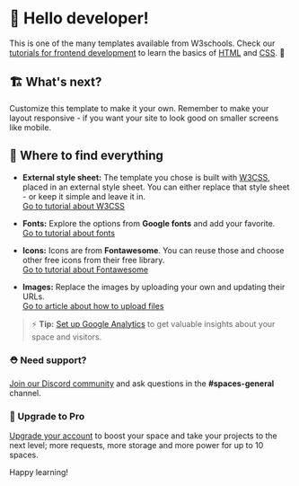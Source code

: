 # 👋 Hello developer!
This is one of the many templates available from W3schools. Check our [tutorials for frontend development](https://www.w3schools.com/where_to_start.asp) to learn the basics of [HTML](https://www.w3schools.com/html/default.asp) and [CSS](https://www.w3schools.com/css/default.asp). 🦄


## 🏗 What's next?
Customize this template to make it your own. Remember to make your layout responsive - if you want your site to look good on smaller screens like mobile. 

## 🎨 Where to find everything

- **External style sheet:** The template you chose is built with [W3CSS](https://www.w3schools.com/w3css/default.asp), placed in an external style sheet. You can either replace that style sheet - or keep it simple and leave it in.  
	[Go to tutorial about W3CSS](https://www.w3schools.com/w3css/default.asp)

- **Fonts:** Explore the options from **Google fonts** and add your favorite.  
	[Go to tutorial about fonts](https://www.w3schools.com/w3css/w3css_fonts_google.asp)

- **Icons:** Icons are from **Fontawesome**. You can reuse those and choose other free icons from their free library.  
	[Go to tutorial about Fontawesome](https://www.w3schools.com/icons/fontawesome5_intro.asp)

- **Images:** Replace the images by uploading your own and updating their URLs.  
	[Go to article about how to upload files](https://support.w3schools.com/hc/en-gb/articles/4410414928017)

> ⚡️ **Tip:** [Set up Google Analytics](https://www.w3schools.com/howto/howto_google_analytics.asp) to get valuable insights about your space and visitors. 


### ⛑ Need support?
[Join our Discord community](https://discord.gg/6Z7UaRbUQM) and ask questions in the **#spaces-general** channel.


### 🚀 Upgrade to Pro
[Upgrade your account](https://billing.w3schools.com/products/spaces) to boost your space and take your projects to the next level; more requests, more storage and more power for up to 10 spaces.


Happy learning!